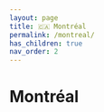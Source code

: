 ```yaml
---
layout: page
title: 🇨🇦 Montréal
permalink: /montreal/
has_children: true
nav_order: 2
---
```


# Montréal

